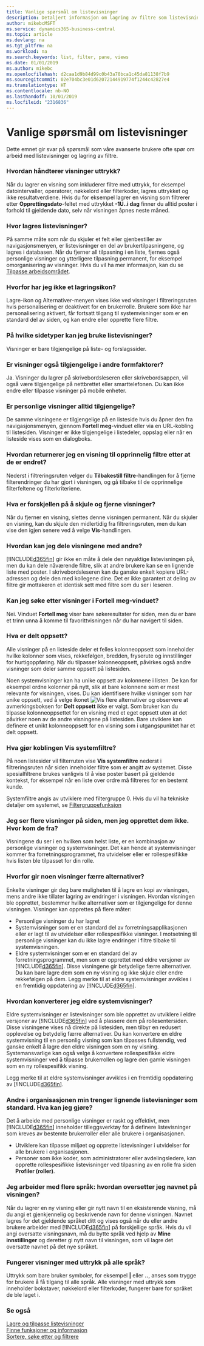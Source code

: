 ```yaml
---
title: Vanlige spørsmål om listevisninger
description: Detaljert informasjon om lagring av filtre som listevisninger.
author: mikebcMSFT
ms.service: dynamics365-business-central
ms.topic: article
ms.devlang: na
ms.tgt_pltfrm: na
ms.workload: na
ms.search.keywords: list, filter, pane, views
ms.date: 01/01/2019
ms.author: mikebc
ms.openlocfilehash: d2caa1d9b84d99c0b43a70bca1c45da81138f7b9
ms.sourcegitcommit: 02e704bc3e01d62072144919774f1244c42827e4
ms.translationtype: HT
ms.contentlocale: nb-NO
ms.lasthandoff: 10/01/2019
ms.locfileid: "2316836"
---
```

# <a name="list-views-faq"></a>Vanlige spørsmål om listevisninger
Dette emnet gir svar på spørsmål som våre avanserte brukere ofte spør om arbeid med listevisninger og lagring av filtre.  

### <a name="how-do-views-handle-expressions"></a>Hvordan håndterer visninger uttrykk?
Når du lagrer en visning som inkluderer filtre med uttrykk, for eksempel datointervaller, operatorer, nøkkelord eller filterkoder, lagres uttrykket og ikke resultatverdiene. Hvis du for eksempel lagrer en visning som filtrerer etter **Opprettingsdato**-feltet med uttrykket **-1U..i dag** finner du alltid poster i forhold til gjeldende dato, selv når visningen åpnes neste måned.

### <a name="where-are-list-views-saved"></a>Hvor lagres listevisninger?
På samme måte som når du skjuler et felt eller gjenbestiller av navigasjonsmenyen, er listevisninger en del av brukertilpasningene, og lagres i databasen. Når du fjerner all tilpasning i en liste, fjernes også personlige visninger og ytterligere tilpasning permanent, for eksempel omorganisering av visninger. Hvis du vil ha mer informasjon, kan du se [Tilpasse arbeidsområdet](ui-personalization-user.md).

### <a name="why-dont-i-have-a-save-icon"></a>Hvorfor har jeg ikke et lagringsikon?
Lagre-ikon og Alternativer-menyen vises ikke ved visninger i filtreringsruten hvis personalisering er deaktivert for en brukerrolle. Brukere som ikke har personalisering aktivert, får fortsatt tilgang til systemvisninger som er en standard del av siden, og kan endre eller opprette flere filtre.

### <a name="on-which-page-types-can-i-use-list-views"></a>På hvilke sidetyper kan jeg bruke listevisninger?
Visninger er bare tilgjengelige på liste- og forslagssider.

### <a name="are-views-also-available-on-other-form-factors"></a>Er visninger også tilgjengelige i andre formfaktorer?
Ja. Visninger du lagrer på skrivebordsleseren eller skrivebordsappen, vil også være tilgjengelige på nettbrettet eller smarttelefonen. Du kan ikke endre eller tilpasse visninger på mobile enheter.

### <a name="are-my-personal-views-always-accessible"></a>Er personlige visninger alltid tilgjengelige?
De samme visningene er tilgjengelige på en listeside hvis du åpner den fra navigasjonsmenyen, gjennom **Fortell meg**-vinduet eller via en URL-kobling til listesiden. Visninger er ikke tilgjengelige i listedeler, oppslag eller når en listeside vises som en dialogboks.

### <a name="how-do-i-return-a-view-to-its-original-filters-after-modifying-them"></a>Hvordan returnerer jeg en visning til opprinnelig filtre etter at de er endret?
Nederst i filtreringsruten velger du **Tilbakestill filtre**-handlingen for å fjerne filterendringer du har gjort i visningen, og gå tilbake til de opprinnelige filterfeltene og filterkriteriene.

### <a name="what-is-the-difference-between-hiding-and-removing-views"></a>Hva er forskjellen på å skjule og fjerne visninger?
Når du fjerner en visning, slettes denne visningen permanent. Når du skjuler en visning, kan du skjule den midlertidig fra filtreringsruten, men du kan vise den igjen senere ved å velge **Vis**-handlingen.

### <a name="how-can-i-share-my-views-with-others"></a>Hvordan kan jeg dele visningene med andre?
[!INCLUDE[d365fin](includes/d365fin_md.md)] gir ikke en måte å dele den nøyaktige listevisningen på, men du kan dele nåværende filtre, slik at andre brukere kan se en lignende liste med poster. I skrivebordsleseren kan du ganske enkelt kopiere URL-adressen og dele den med kollegene dine. Det er ikke garantert at deling av filtre gir mottakeren et identisk sett med filtre som du ser i leseren.

### <a name="can-i-search-for-views-in-the-tell-me-window"></a>Kan jeg søke etter visninger i Fortell meg-vinduet?
Nei. Vinduet **Fortell meg** viser bare søkeresultater for siden, men du er bare et trinn unna å komme til favorittvisningen når du har navigert til siden.

### <a name="what-is-shared-layout"></a>Hva er delt oppsett?
Alle visninger på en listeside deler et felles kolonneoppsett som inneholder hvilke kolonner som vises, rekkefølgen, bredden, fryserute og innstillinger for hurtigoppføring. Når du tilpasser kolonneoppsett, påvirkes også andre visninger som deler samme oppsett på listesiden.

Noen systemvisninger kan ha unike oppsett av kolonnene i listen. De kan for eksempel ordne kolonner på nytt, slik at bare kolonnene som er mest relevante for visningen, vises. Du kan identifisere hvilke visninger som har unike oppsett, ved å velge ikonet ![Vis flere alternativer](media/show-more-options-icon.png "Vis flere alternativer") og observere at avmerkingsboksen for **Delt oppsett** ikke er valgt. Som bruker kan du tilpasse kolonneoppsettet for en visning med et eget oppsett uten at det påvirker noen av de andre visningene på listesiden. Bare utviklere kan definere et unikt kolonneoppsett for en visning som i utgangspunktet har et delt oppsett.

### <a name="what-does-the-show-system-filters-link-do"></a>Hva gjør koblingen Vis systemfiltre?
På noen listesider vil filterruten vise **Vis systemfiltre** nederst i filtreringsruten når siden inneholder filtre som er angitt av systemet. Disse spesialfiltrene brukes vanligvis til å vise poster basert på gjeldende kontekst, for eksempel når en liste over ordre må filtreres for en bestemt kunde.

Systemfiltre angis av utviklere med filtergruppe 0. Hvis du vil ha tekniske detaljer om systemet, se [Filtergruppefunksjon](https://docs.microsoft.com/en-us/dynamics-nav/filtergroup-function--record-)

### <a name="i-see-multiple-views-on-my-page-but-i-did-not-create-them-where-did-they-come-from"></a>Jeg ser flere visninger på siden, men jeg opprettet dem ikke. Hvor kom de fra?
Visningene du ser i en hvilken som helst liste, er en kombinasjon av personlige visninger og systemvisninger. Det kan hende at systemvisninger kommer fra forretningsprogrammet, fra utvidelser eller er rollespesifikke hvis listen ble tilpasset for din rolle.

### <a name="why-do-some-views-provide-fewer-options"></a>Hvorfor gir noen visninger færre alternativer?
Enkelte visninger gir deg bare muligheten til å lagre en kopi av visningen, mens andre ikke tillater lagring av endringer i visningen. Hvordan visningen ble opprettet, bestemmer hvilke alternativer som er tilgjengelige for denne visningen. Visninger kan opprettes på flere måter:
- Personlige visninger du har lagret
- Systemvisninger som er en standard del av forretningsapplikasjonen eller er lagt til av utvidelser eller rollespesifikke visninger. I motsetning til personlige visninger kan du ikke lagre endringer i filtre tilbake til systemvisningen.
- Eldre systemvisninger som er en standard del av forretningsprogrammet, men som er opprettet med eldre versjoner av [!INCLUDE[d365fin](includes/d365fin_md.md)]. Disse visningene gir betydelige færre alternativer. Du kan bare lagre dem som en ny visning og ikke skjule eller endre rekkefølgen på dem. Legg merke til at eldre systemvisninger avvikles i en fremtidig oppdatering av [!INCLUDE[d365fin](includes/d365fin_md.md)].

### <a name="how-do-i-convert-legacy-system-views"></a>Hvordan konverterer jeg eldre systemvisninger?
Eldre systemvisninger er listevisninger som ble opprettet av utviklere i eldre versjoner av [!INCLUDE[d365fin](includes/d365fin_md.md)] ved å plassere dem på rollesentersiden. Disse visningene vises nå direkte på listesiden, men tilbyr en redusert opplevelse og betydelig færre alternativer. Du kan konvertere en eldre systemvisning til en personlig visning som kan tilpasses fullstendig, ved ganske enkelt å lagre den eldre visningen som en ny visning. Systemansvarlige kan også velge å konvertere rollespesifikke eldre systemvisninger ved å tilpasse brukerrollen og lagre den gamle visningen som en ny rollespesifikk visning.

Legg merke til at eldre systemvisninger avvikles i en fremtidig oppdatering av [!INCLUDE[d365fin](includes/d365fin_md.md)].

### <a name="others-in-my-organization-need-similar-list-views-as-standard-what-can-i-do"></a>Andre i organisasjonen min trenger lignende listevisninger som standard. Hva kan jeg gjøre?
Det å arbeide med personlige visninger er raskt og effektivt, men [!INCLUDE[d365fin](includes/d365fin_md.md)] inneholder tilleggsverktøy for å definere listevisninger som kreves av bestemte brukerroller eller alle brukere i organisasjonen.
 - Utviklere kan tilpasse miljøet og opprette listevisninger i utvidelser for alle brukere i organisasjonen.
 - Personer som ikke koder, som administratorer eller avdelingsledere, kan opprette rollespesifikke listevisninger ved tilpasning av en rolle fra siden **Profiler (roller)**.

### <a name="i-work-with-multiple-languages-how-do-i-translate-the-name-of-the-view"></a>Jeg arbeider med flere språk: hvordan oversetter jeg navnet på visningen?
Når du lagrer en ny visning eller gir nytt navn til en eksisterende visning, må du angi et gjenkjennelig og beskrivende navn for denne visningen. Navnet lagres for det gjeldende språket ditt og vises også når du eller andre brukere arbeider med [!INCLUDE[d365fin](includes/d365fin_md.md)] på forskjellige språk. Hvis du vil angi oversatte visningsnavn, må du bytte språk ved hjelp av **Mine innstillinger** og deretter gi nytt navn til visningen, som vil lagre det oversatte navnet på det nye språket.

### <a name="do-views-with-expressions-work-in-all-languages"></a>Fungerer visninger med uttrykk på alle språk?
Uttrykk som bare bruker symboler, for eksempel **|** eller **..**, anses som trygge for brukere å få tilgang til alle språk. Alle visninger med uttrykk som inneholder bokstaver, nøkkelord eller filterkoder, fungerer bare for språket de ble laget i.


### <a name="see-also"></a>Se også  
[Lagre og tilpasse listevisninger](ui-views.md)  
[Finne funksjoner og informasjon](ui-search.md)    
[Sortere, søke etter og filtrere](ui-enter-criteria-filters.md)  
